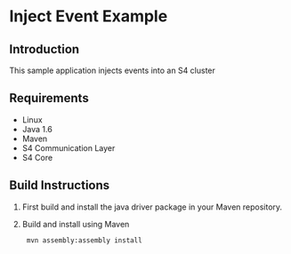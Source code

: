 Inject Event Example
===============

Introduction
------------
This sample application injects events into an S4 cluster

Requirements
------------

* Linux
* Java 1.6
* Maven
* S4 Communication Layer
* S4 Core

Build Instructions
------------------

1. First build and install the java driver package in your Maven repository.

2. Build and install using Maven

        mvn assembly:assembly install

